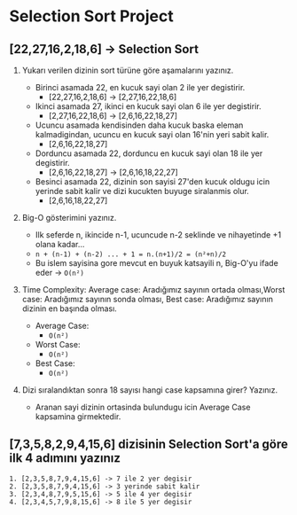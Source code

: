 # Selection Sort Project

## [22,27,16,2,18,6] -> Selection Sort

1. Yukarı verilen dizinin sort türüne göre aşamalarını yazınız.
   - Birinci asamada 22, en kucuk sayi olan 2 ile yer degistirir.
     - [22,27,16,2,18,6] -> [2,27,16,22,18,6]
   - Ikinci asamada 27, ikinci en kucuk sayi olan 6 ile yer degistirir.
     - [2,27,16,22,18,6] -> [2,6,16,22,18,27]
   - Ucuncu asamada kendisinden daha kucuk baska eleman kalmadigindan, ucuncu en kucuk sayi olan 16'nin yeri sabit kalir.
     - [2,6,16,22,18,27]
   - Dorduncu asamada 22, dorduncu en kucuk sayi olan 18 ile yer degistirir.
     - [2,6,16,22,18,27] -> [2,6,16,18,22,27]
   - Besinci asamada 22, dizinin son sayisi 27'den kucuk oldugu icin yerinde sabit kalir ve dizi kucukten buyuge siralanmis olur.
     - [2,6,16,18,22,27]
  
2. Big-O gösterimini yazınız.
   - Ilk seferde n, ikincide n-1, ucuncude n-2 seklinde ve nihayetinde +1 olana kadar...
   - `n + (n-1) + (n-2) ... + 1 = n.(n+1)/2 = (n²+n)/2`
   - Bu islem sayisina gore mevcut en buyuk katsayili n, Big-O'yu ifade eder -> `O(n²)`

3. Time Complexity: Average case: Aradığımız sayının ortada olması,Worst case: Aradığımız sayının sonda olması, Best case: Aradığımız sayının dizinin en başında olması.
   - Average Case:
     - `O(n²)`
   - Worst Case:
     - `O(n²)`
   - Best Case:
     - `O(n²)`

4. Dizi sıralandıktan sonra 18 sayısı hangi case kapsamına girer? Yazınız.
   - Aranan sayi dizinin ortasinda bulundugu icin Average Case kapsamina girmektedir.

## [7,3,5,8,2,9,4,15,6] dizisinin Selection Sort'a göre ilk 4 adımını yazınız

    1. [2,3,5,8,7,9,4,15,6] -> 7 ile 2 yer degisir
    2. [2,3,5,8,7,9,4,15,6] -> 3 yerinde sabit kalir
    3. [2,3,4,8,7,9,5,15,6] -> 5 ile 4 yer degisir
    4. [2,3,4,5,7,9,8,15,6] -> 8 ile 5 yer degisir
